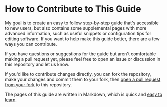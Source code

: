 # How to Contribute to This Guide

My goal is to create an easy to follow step-by-step guide that's accessible to new users, but also contains some supplemental pages with more advanced information, such as useful snippets or configuration tips for editing software.
If you want to help make this guide better, there are a few ways you can contribute.

If you have questions or suggestions for the guide but aren't comfortable making a pull request yet, please feel free to open an issue or discussion in this repository and let us know.

If you'd like to contribute changes directly, you can fork the repository, make your changes and commit them to your fork, then [open a pull request from your fork](https://docs.github.com/en/pull-requests/collaborating-with-pull-requests/proposing-changes-to-your-work-with-pull-requests/creating-a-pull-request-from-a-fork) to this repository.

The pages of this guide are written in Markdown, which is quick and [easy to learn](https://www.markdownguide.org/basic-syntax/).
